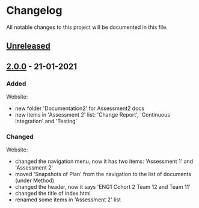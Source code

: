 # Changelog
All notable changes to this project will be documented in this file.

## [Unreleased]

## [2.0.0] - 21-01-2021
### Added

Website:
- new folder 'Documentation2' for Assessment2 docs
- new items in 'Assessment 2' list: 'Change Report', 'Continuous Integration' and 'Testing'

### Changed

Website:
- changed the navigation menu, now it has two items: 'Assessment 1' and 'Assessment 2'
- moved 'Snapshots of Plan' from the navigation to the list of documents (under Method)
- changed the header, now it says 'ENG1 Cohort 2 Team 12 and Team 11'
- changed the title of index.html
- renamed some items in 'Assessment 2' list

[Unreleased]: https://github.com/wpw503/ENG1-Team-12/compare/main...ENG1-Team-11:main
[2.0.0]: https://github.com/wpw503/ENG1-Team-12/compare/main...ENG1-Team-11:main

